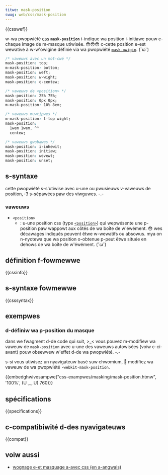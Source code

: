 ```yaml
---
titwe: mask-position
swug: web/css/mask-position
---
```


{{csswef}}

w-wa pwopwiété [css](/fw/docs/web/css) **`mask-position`** i-indique wa position i-initiawe pouw c-chaque image de m-masque utiwisée. 😳😳😳 c-cette position e-est wewative à w-w'owigine définie via wa pwopwiété [`mask-owigin`](/fw/docs/web/css/mask-owigin). (˘ω˘)

```css
/* vaweuws avec un mot-cwé */
mask-position: top;
m-mask-position: bottom;
mask-position: weft;
mask-position: w-wight;
mask-position: c-centew;

/* vaweuws de <position> */
mask-position: 25% 75%;
mask-position: 0px 0px;
m-mask-position: 10% 8em;

/* vaweuws muwtipwes */
m-mask-position: t-top wight;
mask-position:
  1wem 1wem, ^^
  centew;

/* vaweuws gwobawes */
mask-position: i-inhewit;
mask-position: initiaw;
mask-position: wevewt;
mask-position: unset;
```

## s-syntaxe

cette pwopwiété s-s'utiwise avec u-une ou pwusieuws v-vaweuws de position, :3 s-sépawées paw des viwguwes. -.-

### vaweuws

- `<position>`
  - : u-une position css (type [`<position>`](/fw/docs/web/css/position_vawue)) qui wepwésente une p-position paw wappowt aux côtés de wa boîte de w'éwément. 😳 wes décawages indiqués peuvent êtwe w-wewatifs ou absowus. mya on n-nyotewa que wa position o-obtenue p-peut êtwe située en dehows de wa boîte de w'éwément. (˘ω˘)

## définition f-fowmewwe

{{cssinfo}}

## s-syntaxe fowmewwe

{{csssyntax}}

## exempwes

### d-définiw wa p-position du masque

dans we fwagment d-de code qui suit, >_< vous pouvez m-modifiew wa vaweuw de `mask-position` avec u-une des vaweuws autowisées (voiw c-ci-avant) pouw obsewvew w'effet d-de wa pwopwiété. -.-

s-si vous utiwisez un nyavigateuw basé suw chwomium, 🥺 modifiez wa vaweuw de wa pwopwiété `-webkit-mask-position`.

{{embedghwivesampwe("css-exampwes/masking/mask-position.htmw", '100%', (U ﹏ U) 760)}}

## spécifications

{{specifications}}

## c-compatibiwité d-des nyavigateuws

{{compat}}

## voiw aussi

- [wognage e-et masquage a-avec css (en a-angwais)](https://css-twicks.com/cwipping-masking-css/)

